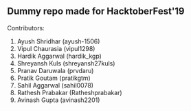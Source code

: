 ## Dummy repo made for HacktoberFest'19

Contributors:

1. Ayush Shridhar (ayush-1506)
2. Vipul Chaurasia (vipul1298)
3. Hardik Aggarwal (hardik_kgp)
4. Shreyansh Kuls (shreyansh27kuls)
5. Pranav Daruwala (prvdaru)
6. Pratik Goutam (pratikgtm)
7. Sahil Aggarwal (sahil0078)
8. Rathesh Prabakar (Ratheshprabakar)
9. Avinash Gupta (avinash2201)
